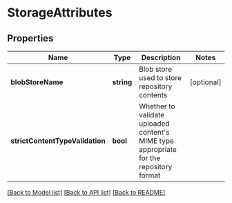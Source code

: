 # StorageAttributes

## Properties
Name | Type | Description | Notes
------------ | ------------- | ------------- | -------------
**blobStoreName** | **string** | Blob store used to store repository contents | [optional] 
**strictContentTypeValidation** | **bool** | Whether to validate uploaded content&#39;s MIME type appropriate for the repository format | 

[[Back to Model list]](../README.md#documentation-for-models) [[Back to API list]](../README.md#documentation-for-api-endpoints) [[Back to README]](../README.md)


